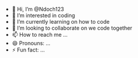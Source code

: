 - 👋 Hi, I’m @Ndoch123
- 👀 I’m interested in coding
- 🌱 I’m currently learning on how to code
- 💞️ I’m looking to collaborate on we code together
- 📫 How to reach me ...
- 😄 Pronouns: ...
- ⚡ Fun fact: ...

<!---
Ndoch123/Ndoch123 is a ✨ special ✨ repository because its `README.md` (this file) appears on your GitHub profile.
You can click the Preview link to take a look at your changes.
--->

